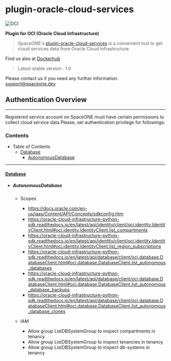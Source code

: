 # plugin-oracle-cloud-services

![OCI](https://user-images.githubusercontent.com/44199159/111094011-a4f72a80-857d-11eb-929f-b55433eddcae.png)

**Plugin for OCI (Oracle Cloud Infrastructure)**
> SpaceONE's [plugin-oracle-cloud-services](https://github.com/spaceone-dev/plugin-oracle-cloud-services)
> is a convenient tool to get cloud services data from Oracle Cloud Infrastructure. 

Find us also at [Dockerhub]()
> Latest stable version : 1.0

Please contact us if you need any further information. <support@spaceone.dev>




## Authentication Overview

--- 


Registered service account on SpaceONE must have certain permissions to collect cloud service data Please, set authentication privilege for followings:



### Contents
- Table of Contents
  - [Database](#Database)
    - [AutonomousDatabase](#AutonomousDatabase)
    
--- 

#### [Database](https://oracle-cloud-infrastructure-python-sdk.readthedocs.io/en/latest/api/database/client/oci.database.DatabaseClient.html#oci.database.DatabaseClient.list_autonomous_databases)

 - ##### AutonomousDatabase

    - Scopes
       *  https://docs.oracle.com/en-us/iaas/Content/API/Concepts/sdkconfig.htm
       *  https://oracle-cloud-infrastructure-python-sdk.readthedocs.io/en/latest/api/identity/client/oci.identity.IdentityClient.html#oci.identity.IdentityClient.list_compartments
       *  https://oracle-cloud-infrastructure-python-sdk.readthedocs.io/en/latest/api/identity/client/oci.identity.IdentityClient.html#oci.identity.IdentityClient.list_region_subscriptions   
       *  https://oracle-cloud-infrastructure-python-sdk.readthedocs.io/en/latest/api/database/client/oci.database.DatabaseClient.html#oci.database.DatabaseClient.list_autonomous_databases
       *  https://oracle-cloud-infrastructure-python-sdk.readthedocs.io/en/latest/api/database/client/oci.database.DatabaseClient.html#oci.database.DatabaseClient.list_autonomous_database_backups
       *  https://oracle-cloud-infrastructure-python-sdk.readthedocs.io/en/latest/api/database/client/oci.database.DatabaseClient.html#oci.database.DatabaseClient.list_autonomous_database_clones
    
    - IAM 
        * Allow group ListDBSystemGroup to inspect compartments in tenancy
        * Allow group ListDBSystemGroup to inspect tenancies in tenancy
        * Allow group ListDBSystemGroup to inspect db-systems in tenancy


    
    

